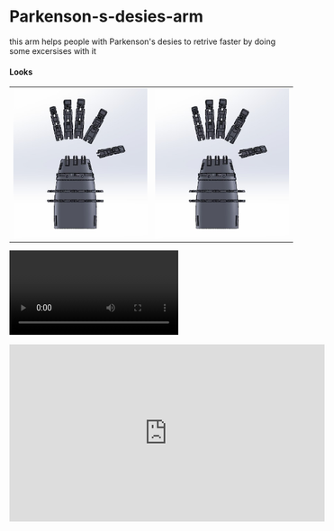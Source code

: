 # Parkenson-s-desies-arm
this arm helps people with Parkenson's desies to retrive faster by doing some excersises with it 

#### Looks

<table>
  <tr>
      <td><img src="./Looks/img1.jpg" alt="Image 1"></td>
      <td><img src="./Looks/img1.jpg" alt="Image 2"></td>
  </tr>
</table>

<video> <source src="https://www.youtube.com/watch?v=C93SoHYeuz0" type="video/mp4"> </video>
<iframe width="560" height="315" src="https://www.youtube.com/watch?v=C93SoHYeuz0" frameborder="0" allowfullscreen></iframe>
